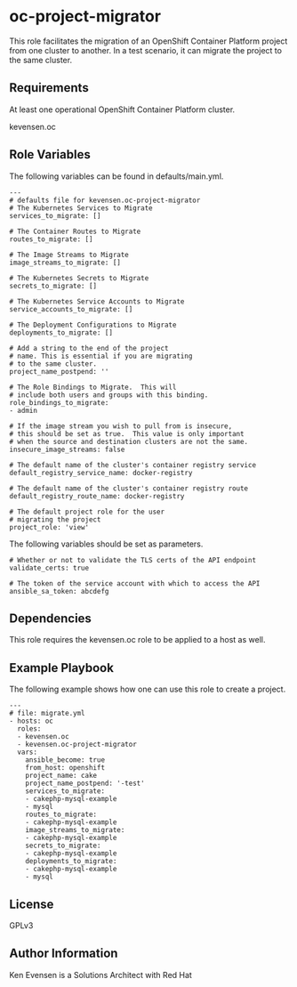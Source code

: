 oc-project-migrator
=========

This role facilitates the migration of an OpenShift Container Platform project from one cluster to another.  In a test scenario, it can migrate the project to the same cluster.

Requirements
------------

At least one operational OpenShift Container Platform cluster.

kevensen.oc

Role Variables
--------------

The following variables can be found in defaults/main.yml.

```
---
# defaults file for kevensen.oc-project-migrator
# The Kubernetes Services to Migrate
services_to_migrate: []

# The Container Routes to Migrate
routes_to_migrate: []

# The Image Streams to Migrate
image_streams_to_migrate: []

# The Kubernetes Secrets to Migrate
secrets_to_migrate: []

# The Kubernetes Service Accounts to Migrate
service_accounts_to_migrate: []

# The Deployment Configurations to Migrate
deployments_to_migrate: []

# Add a string to the end of the project
# name. This is essential if you are migrating
# to the same cluster.
project_name_postpend: ''

# The Role Bindings to Migrate.  This will
# include both users and groups with this binding.
role_bindings_to_migrate:
- admin

# If the image stream you wish to pull from is insecure,
# this should be set as true.  This value is only important
# when the source and destination clusters are not the same.
insecure_image_streams: false

# The default name of the cluster's container registry service
default_registry_service_name: docker-registry

# The default name of the cluster's container registry route
default_registry_route_name: docker-registry

# The default project role for the user
# migrating the project
project_role: 'view'
```

The following variables should be set as parameters.
```
# Whether or not to validate the TLS certs of the API endpoint
validate_certs: true

# The token of the service account with which to access the API
ansible_sa_token: abcdefg
```

Dependencies
------------

This role requires the kevensen.oc role to be applied to a host as well.

Example Playbook
----------------

The following example shows how one can use this role to create a project.
```
---
# file: migrate.yml
- hosts: oc
  roles:
  - kevensen.oc
  - kevensen.oc-project-migrator
  vars:
    ansible_become: true
    from_host: openshift
    project_name: cake
    project_name_postpend: '-test'
    services_to_migrate:
    - cakephp-mysql-example
    - mysql
    routes_to_migrate:
    - cakephp-mysql-example
    image_streams_to_migrate:
    - cakephp-mysql-example
    secrets_to_migrate:
    - cakephp-mysql-example
    deployments_to_migrate:
    - cakephp-mysql-example
    - mysql
```

License
-------

GPLv3

Author Information
------------------

Ken Evensen is a Solutions Architect with Red Hat
